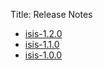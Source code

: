 Title: Release Notes

- [isis-1.2.0](isis-1.2.0.html)
- [isis-1.1.0](isis-1.1.0.html)
- [isis-1.0.0](isis-1.0.0.html)
